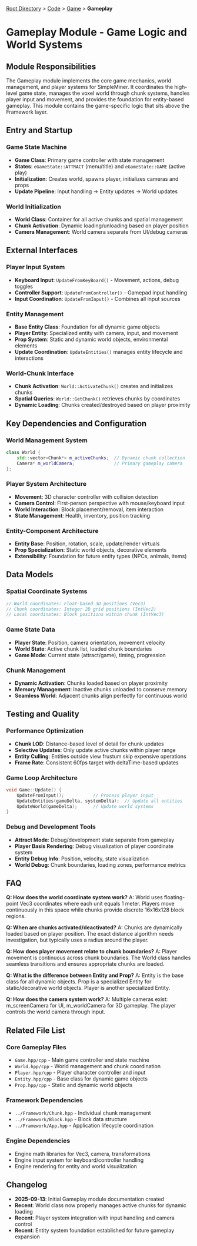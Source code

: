[Root Directory](../../../CLAUDE.md) > [Code](../../) > [Game](../) > **Gameplay**

# Gameplay Module - Game Logic and World Systems

## Module Responsibilities

The Gameplay module implements the core game mechanics, world management, and player systems for SimpleMiner. It coordinates the high-level game state, manages the voxel world through chunk systems, handles player input and movement, and provides the foundation for entity-based gameplay. This module contains the game-specific logic that sits above the Framework layer.

## Entry and Startup

### Game State Machine
- **Game Class**: Primary game controller with state management
- **States**: `eGameState::ATTRACT` (menu/title) and `eGameState::GAME` (active play)
- **Initialization**: Creates world, spawns player, initializes cameras and props
- **Update Pipeline**: Input handling → Entity updates → World updates

### World Initialization
- **World Class**: Container for all active chunks and spatial management
- **Chunk Activation**: Dynamic loading/unloading based on player position
- **Camera Management**: World camera separate from UI/debug cameras

## External Interfaces

### Player Input System
- **Keyboard Input**: `UpdateFromKeyBoard()` - Movement, actions, debug toggles
- **Controller Support**: `UpdateFromController()` - Gamepad input handling
- **Input Coordination**: `UpdateFromInput()` - Combines all input sources

### Entity Management
- **Base Entity Class**: Foundation for all dynamic game objects
- **Player Entity**: Specialized entity with camera, input, and movement
- **Prop System**: Static and dynamic world objects, environmental elements
- **Update Coordination**: `UpdateEntities()` manages entity lifecycle and interactions

### World-Chunk Interface
- **Chunk Activation**: `World::ActivateChunk()` creates and initializes chunks
- **Spatial Queries**: `World::GetChunk()` retrieves chunks by coordinates
- **Dynamic Loading**: Chunks created/destroyed based on player proximity

## Key Dependencies and Configuration

### World Management System
```cpp
class World {
    std::vector<Chunk*> m_activeChunks;  // Dynamic chunk collection
    Camera* m_worldCamera;               // Primary gameplay camera
};
```

### Player System Architecture
- **Movement**: 3D character controller with collision detection
- **Camera Control**: First-person perspective with mouse/keyboard input
- **World Interaction**: Block placement/removal, item interaction
- **State Management**: Health, inventory, position tracking

### Entity-Component Architecture
- **Entity Base**: Position, rotation, scale, update/render virtuals
- **Prop Specialization**: Static world objects, decorative elements
- **Extensibility**: Foundation for future entity types (NPCs, animals, items)

## Data Models

### Spatial Coordinate Systems
```cpp
// World coordinates: Float-based 3D positions (Vec3)
// Chunk coordinates: Integer 2D grid positions (IntVec2)
// Local coordinates: Block positions within chunk (IntVec3)
```

### Game State Data
- **Player State**: Position, camera orientation, movement velocity
- **World State**: Active chunk list, loaded chunk boundaries
- **Game Mode**: Current state (attract/game), timing, progression

### Chunk Management
- **Dynamic Activation**: Chunks loaded based on player proximity
- **Memory Management**: Inactive chunks unloaded to conserve memory  
- **Seamless World**: Adjacent chunks align perfectly for continuous world

## Testing and Quality

### Performance Optimization
- **Chunk LOD**: Distance-based level of detail for chunk updates
- **Selective Updates**: Only update active chunks within player range
- **Entity Culling**: Entities outside view frustum skip expensive operations
- **Frame Rate**: Consistent 60fps target with deltaTime-based updates

### Game Loop Architecture
```cpp
void Game::Update() {
    UpdateFromInput();           // Process player input
    UpdateEntities(gameDelta, systemDelta);  // Update all entities
    UpdateWorld(gameDelta);      // Update world systems
}
```

### Debug and Development Tools
- **Attract Mode**: Debug/development state separate from gameplay
- **Player Basis Rendering**: Debug visualization of player coordinate system
- **Entity Debug Info**: Position, velocity, state visualization
- **World Debug**: Chunk boundaries, loading zones, performance metrics

## FAQ

**Q: How does the world coordinate system work?**
A: World uses floating-point Vec3 coordinates where each unit equals 1 meter. Players move continuously in this space while chunks provide discrete 16x16x128 block regions.

**Q: When are chunks activated/deactivated?**
A: Chunks are dynamically loaded based on player position. The exact distance algorithm needs investigation, but typically uses a radius around the player.

**Q: How does player movement relate to chunk boundaries?**
A: Player movement is continuous across chunk boundaries. The World class handles seamless transitions and ensures appropriate chunks are loaded.

**Q: What is the difference between Entity and Prop?**
A: Entity is the base class for all dynamic objects. Prop is a specialized Entity for static/decorative world objects. Player is another specialized Entity.

**Q: How does the camera system work?**
A: Multiple cameras exist: m_screenCamera for UI, m_worldCamera for 3D gameplay. The player controls the world camera through input.

## Related File List

### Core Gameplay Files
- `Game.hpp/cpp` - Main game controller and state machine
- `World.hpp/cpp` - World management and chunk coordination
- `Player.hpp/cpp` - Player character controller and input
- `Entity.hpp/cpp` - Base class for dynamic game objects
- `Prop.hpp/cpp` - Static and dynamic world objects

### Framework Dependencies
- `../Framework/Chunk.hpp` - Individual chunk management
- `../Framework/Block.hpp` - Block data structure
- `../Framework/App.hpp` - Application lifecycle coordination

### Engine Dependencies
- Engine math libraries for Vec3, camera, transformations
- Engine input system for keyboard/controller handling
- Engine rendering for entity and world visualization

## Changelog

- **2025-09-13**: Initial Gameplay module documentation created
- **Recent**: World class now properly manages active chunks for dynamic loading
- **Recent**: Player system integration with input handling and camera control
- **Recent**: Entity system foundation established for future gameplay expansion